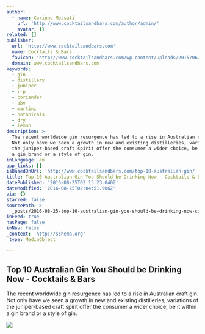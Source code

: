 ```yaml
---
author:
  - name: Corinne Mossati
    url: 'http://www.cocktailsandbars.com/author/admin/'
    avatar: {}
related: []
publisher:
  url: 'http://www.cocktailsandbars.com'
  name: Cocktails & Bars
  favicon: 'http://www.cocktailsandbars.com/wp-content/uploads/2015/06/cbfavicon2.ico'
  domain: www.cocktailsandbars.com
keywords:
  - gin
  - distillery
  - juniper
  - rrp
  - coriander
  - abv
  - martini
  - botanicals
  - dry
  - lemon
description: >-
  The recent worldwide gin resurgence has led to a rise in Australian craft gin.
  Not only have we seen a growth in new and existing distilleries, variations of
  the juniper-based craft spirit offer the consumer a wider choice, be it within
  a gin brand or a style of gin.
inLanguage: en
app_links: []
isBasedOnUrl: 'http://www.cocktailsandbars.com/top-10-australian-gin/'
title: Top 10 Australian Gin You Should be Drinking Now - Cocktails & Bars
datePublished: '2016-08-25T02:15:23.040Z'
dateModified: '2016-08-25T02:04:51.906Z'
via: {}
starred: false
sourcePath: >-
  _posts/2016-08-25-top-10-australian-gin-you-should-be-drinking-now-cocktails.md
inFeed: true
hasPage: false
inNav: false
_context: 'http://schema.org'
_type: MediaObject

---
```

<article style=""><h1>Top 10 Australian Gin You Should be Drinking Now - Cocktails &amp; Bars</h1><p>The recent worldwide gin resurgence has led to a rise in Australian craft gin. Not only have we seen a growth in new and existing distilleries, variations of the juniper-based craft spirit offer the consumer a wider choice, be it within a gin brand or a style of gin.</p><img src="http://www.cocktailsandbars.com/wp-content/uploads/2015/11/best-australian-gin-cocktailsandbars-IMG_080990.jpg" /></article>